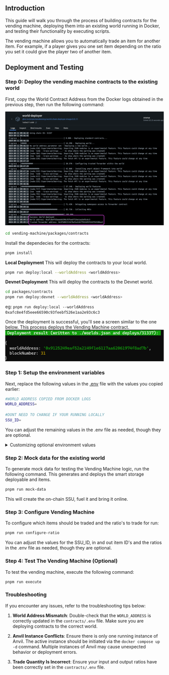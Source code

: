 ## Introduction
This guide will walk you through the process of building contracts for the vending machine, deploying them into an existing world running in Docker, and testing their functionality by executing scripts.

The vending machine allows you to automatically trade an item for another item. For example, if a player gives you one set item depending on the ratio you set it could give the player two of another item.

## Deployment and Testing
### Step 0: Deploy the vending machine contracts to the existing world 
First, copy the World Contract Address from the Docker logs obtained in the previous step, then run the following command:

![alt text](../docker_deployment.png)

```bash
cd vending-machine/packages/contracts
```

Install the dependecies for the contracts:
```bash
pnpm install
```

**Local Deployment**
This will deploy the contracts to your local world.
```bash
pnpm run deploy:local --worldAddress <worldAddress> 
```

**Devnet Deployment**
This will deploy the contracts to the Devnet world.
```bash
cd packages/contracts
pnpm run deploy:devnet --worldAddress <worldAddress> 
```


eg: `pnpm run deploy:local --worldAddress 0xafc8e4fd5eee66590c93feebf526e1aa2e93c6c3`

Once the deployment is successful, you'll see a screen similar to the one below. This process deploys the Vending Machine contract.
![alt text](./readme-imgs/deployment.png)


### Step 1: Setup the environment variables 
Next, replace the following values in the [.env](./packages/contracts/.env) file with the values you copied earlier:

```bash
#WORLD ADDRESS COPIED FROM DOCKER LOGS
WORLD_ADDRESS=

#DONT NEED TO CHANGE IF YOUR RUNNING LOCALLY
SSU_ID=
```

You can adjust the remaining values in the .env file as needed, though they are optional.

<details markdown="block">
<summary>Customizing optional environment values</summary>

#### Items
You can set the items in and out to change which items you trade for. 

```bash
#ITEM ID 77800 - Common Ore
ITEM_IN_ID=888
#ITEM ID 77811 - Carbonaceous Ore
ITEM_OUT_ID=999
```

#### Ratios
A ratio with the in being 1 and out being 2 means that for every item a player puts into the deployable, they get two items from it. 

You can alter this ratio how you want, but be careful not to accidently give away your whole supply of items with the wrong ratio.

```bash
#IN Ratio
IN_RATIO=1
#OUT Ratio
OUT_RATIO=2
```

</details>


### Step 2: Mock data for the existing world 
To generate mock data for testing the Vending Machine logic, run the following command. This generates and deploys the smart storage deployable and items.

```bash
pnpm run mock-data
```
This will create the on-chain SSU, fuel it and bring it online.

### Step 3: Configure Vending Machine
To configure which items should be traded and the ratio's to trade for run:

```bash
pnpm run configure-ratio
```

You can adjust the values for the SSU_ID, in and out item ID's and the ratios in the .env file as needed, though they are optional.

### Step 4: Test The Vending Machine (Optional)
To test the vending machine, execute the following command:

```bash
pnpm run execute
```

### Troubleshooting

If you encounter any issues, refer to the troubleshooting tips below:

1. **World Address Mismatch**: Double-check that the `WORLD_ADDRESS` is correctly updated in the `contracts/.env` file. Make sure you are deploying contracts to the correct world.
   
2. **Anvil Instance Conflicts**: Ensure there is only one running instance of Anvil. The active instance should be initiated via the `docker compose up -d` command. Multiple instances of Anvil may cause unexpected behavior or deployment errors.

3. **Trade Quantity Is Incorrect**: Ensure your input and output ratios have been correctly set in the `contracts/.env` file.  